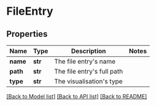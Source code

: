 # FileEntry

## Properties
Name | Type | Description | Notes
------------ | ------------- | ------------- | -------------
**name** | **str** | The file entry&#39;s name | 
**path** | **str** | The file entry&#39;s full path | 
**type** | **str** | The visualisation&#39;s type | 

[[Back to Model list]](../README.md#documentation-for-models) [[Back to API list]](../README.md#documentation-for-api-endpoints) [[Back to README]](../README.md)


